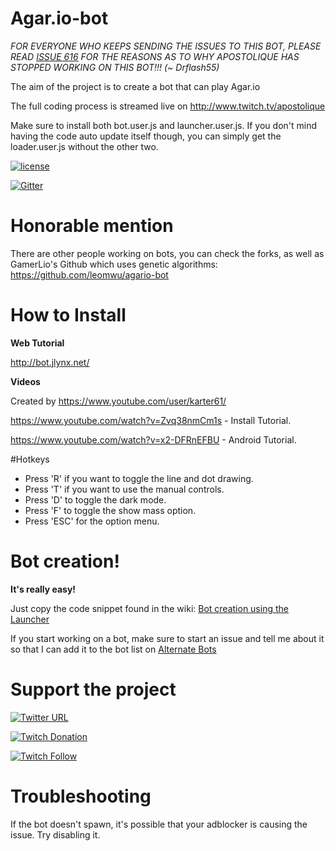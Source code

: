 # Agar.io-bot

*FOR EVERYONE WHO KEEPS SENDING THE ISSUES TO THIS BOT, PLEASE READ [ISSUE 616](https://github.com/Apostolique/Agar.io-bot/issues/616) FOR THE REASONS AS TO WHY APOSTOLIQUE HAS STOPPED WORKING ON THIS BOT!!! (~ Drflash55)*

The aim of the project is to create a bot that can play Agar.io

The full coding process is streamed live on http://www.twitch.tv/apostolique

Make sure to install both bot.user.js and launcher.user.js. If you don't mind having the code auto update itself though, you can simply get the loader.user.js without the other two.

[![license](https://img.shields.io/github/license/mashape/apistatus.svg?maxAge=2592000)](https://opensource.org/licenses/MIT)

[![Gitter](https://img.shields.io/gitter/room/nwjs/nw.js.svg?maxAge=2592000)](https://gitter.im/Apostolique/ACS)

# Honorable mention
There are other people working on bots, you can check the forks, as well as GamerLio's Github which uses genetic algorithms: https://github.com/leomwu/agario-bot

# How to Install
**Web Tutorial**

http://bot.jlynx.net/

**Videos**

Created by https://www.youtube.com/user/karter61/

https://www.youtube.com/watch?v=Zvq38nmCm1s - Install Tutorial.

https://www.youtube.com/watch?v=x2-DFRnEFBU - Android Tutorial.

#Hotkeys

* Press 'R' if you want to toggle the line and dot drawing.
* Press 'T' if you want to use the manual controls.
* Press 'D' to toggle the dark mode.
* Press 'F' to toggle the show mass option.
* Press 'ESC' for the option menu.

# Bot creation!

**It's really easy!**

Just copy the code snippet found in the wiki:
[Bot creation using the Launcher](https://github.com/Apostolique/Agar.io-bot/wiki/Bot-creation-using-the-Launcher)

If you start working on a bot, make sure to start an issue and tell me about it so that I can add it to the bot list on
[Alternate Bots](https://github.com/Apostolique/Agar.io-bot/wiki/Alternate-Bots)

# Support the project
[![Twitter URL](https://img.shields.io/twitter/url/https/twitter.com/fold_left.svg?style=social&label=Follow%20%40JeanDavidMoisan)](https://twitter.com/JeanDavidMoisan)

[![Twitch Donation](https://img.shields.io/badge/donate-twitch-red.svg)](https://www.twitchalerts.com/donate/apostolique)

[![Twitch Follow](https://img.shields.io/badge/follow-twitch-orange.svg)](http://www.twitch.tv/apostolique)

# Troubleshooting

If the bot doesn't spawn, it's possible that your adblocker is causing the issue. Try disabling it.
